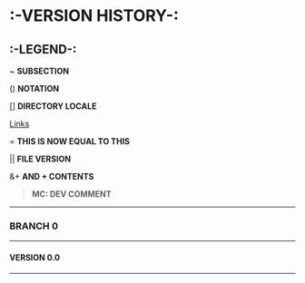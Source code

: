 # :-VERSION HISTORY-:

## :-LEGEND-:

~ **SUBSECTION**

() **NOTATION**

[] **DIRECTORY LOCALE**

[Links](https://www.github.com/FunKodeT/)

= **THIS IS NOW EQUAL TO THIS**

|| **FILE VERSION**

&+ **AND + CONTENTS**

> **MC: DEV COMMENT**

---

### BRANCH 0

---

#### VERSION 0.0

---
